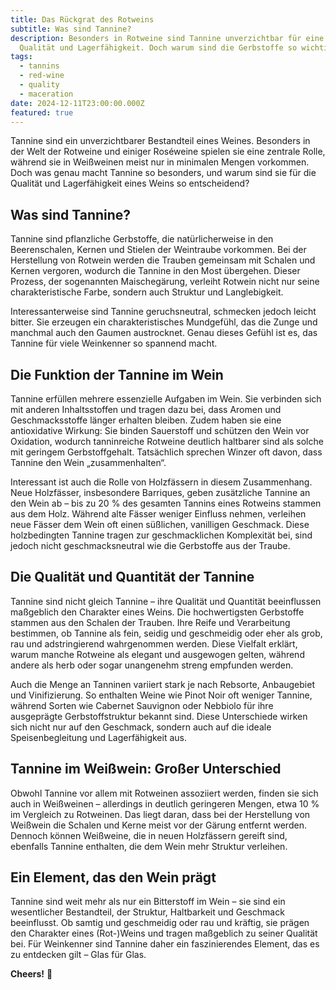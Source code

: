 ```yaml
---
title: Das Rückgrat des Rotweins
subtitle: Was sind Tannine?
description: Besonders in Rotweine sind Tannine unverzichtbar für eine hohe
  Qualität und Lagerfähigkeit. Doch warum sind die Gerbstoffe so wichtig?
tags:
  - tannins
  - red-wine
  - quality
  - maceration
date: 2024-12-11T23:00:00.000Z
featured: true
---
```


Tannine sind ein unverzichtbarer Bestandteil eines Weines. Besonders in der Welt der Rotweine und einiger Roséweine spielen sie eine zentrale Rolle, während sie in Weißweinen meist nur in minimalen Mengen vorkommen. Doch was genau macht Tannine so besonders, und warum sind sie für die Qualität und Lagerfähigkeit eines Weins so entscheidend?

## **Was sind Tannine?**

Tannine sind pflanzliche Gerbstoffe, die natürlicherweise in den Beerenschalen, Kernen und Stielen der Weintraube vorkommen. Bei der Herstellung von Rotwein werden die Trauben gemeinsam mit Schalen und Kernen vergoren, wodurch die Tannine in den Most übergehen. Dieser Prozess, der sogenannten Maischegärung, verleiht Rotwein nicht nur seine charakteristische Farbe, sondern auch Struktur und Langlebigkeit.

Interessanterweise sind Tannine geruchsneutral, schmecken jedoch leicht bitter. Sie erzeugen ein charakteristisches Mundgefühl, das die Zunge und manchmal auch den Gaumen austrocknet. Genau dieses Gefühl ist es, das Tannine für viele Weinkenner so spannend macht.

## **Die Funktion der Tannine im Wein**

Tannine erfüllen mehrere essenzielle Aufgaben im Wein. Sie verbinden sich mit anderen Inhaltsstoffen und tragen dazu bei, dass Aromen und Geschmacksstoffe länger erhalten bleiben. Zudem haben sie eine antioxidative Wirkung: Sie binden Sauerstoff und schützen den Wein vor Oxidation, wodurch tanninreiche Rotweine deutlich haltbarer sind als solche mit geringem Gerbstoffgehalt. Tatsächlich sprechen Winzer oft davon, dass Tannine den Wein „zusammenhalten“.

Interessant ist auch die Rolle von Holzfässern in diesem Zusammenhang. Neue Holzfässer, insbesondere Barriques, geben zusätzliche Tannine an den Wein ab – bis zu 20 % des gesamten Tannins eines Rotweins stammen aus dem Holz. Während alte Fässer weniger Einfluss nehmen, verleihen neue Fässer dem Wein oft einen süßlichen, vanilligen Geschmack. Diese holzbedingten Tannine tragen zur geschmacklichen Komplexität bei, sind jedoch nicht geschmacksneutral wie die Gerbstoffe aus der Traube.

## **Die Qualität und Quantität der Tannine**

Tannine sind nicht gleich Tannine – ihre Qualität und Quantität beeinflussen maßgeblich den Charakter eines Weins. Die hochwertigsten Gerbstoffe stammen aus den Schalen der Trauben. Ihre Reife und Verarbeitung bestimmen, ob Tannine als fein, seidig und geschmeidig oder eher als grob, rau und adstringierend wahrgenommen werden. Diese Vielfalt erklärt, warum manche Rotweine als elegant und ausgewogen gelten, während andere als herb oder sogar unangenehm streng empfunden werden.

Auch die Menge an Tanninen variiert stark je nach Rebsorte, Anbaugebiet und Vinifizierung. So enthalten Weine wie Pinot Noir oft weniger Tannine, während Sorten wie Cabernet Sauvignon oder Nebbiolo für ihre ausgeprägte Gerbstoffstruktur bekannt sind. Diese Unterschiede wirken sich nicht nur auf den Geschmack, sondern auch auf die ideale Speisenbegleitung und Lagerfähigkeit aus.

## **Tannine im Weißwein: Großer Unterschied**

Obwohl Tannine vor allem mit Rotweinen assoziiert werden, finden sie sich auch in Weißweinen – allerdings in deutlich geringeren Mengen, etwa 10 % im Vergleich zu Rotweinen. Das liegt daran, dass bei der Herstellung von Weißwein die Schalen und Kerne meist vor der Gärung entfernt werden. Dennoch können Weißweine, die in neuen Holzfässern gereift sind, ebenfalls Tannine enthalten, die dem Wein mehr Struktur verleihen.

## **Ein Element, das den Wein prägt**

Tannine sind weit mehr als nur ein Bitterstoff im Wein – sie sind ein wesentlicher Bestandteil, der Struktur, Haltbarkeit und Geschmack beeinflusst. Ob samtig und geschmeidig oder rau und kräftig, sie prägen den Charakter eines (Rot-)Weins und tragen maßgeblich zu seiner Qualität bei. Für Weinkenner sind Tannine daher ein faszinierendes Element, das es zu entdecken gilt – Glas für Glas.

**Cheers!** 🍷
